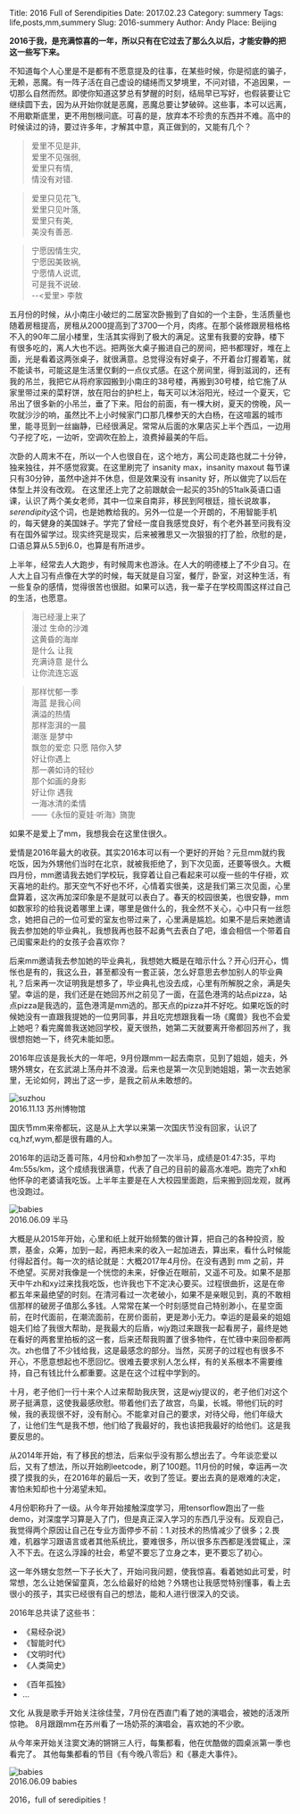 Title: 2016 Full of Serendipities
Date: 2017.02.23
Category: summery
Tags: life,posts,mm,summery
Slug: 2016-summery
Author: Andy
Place: Beijing

**2016于我，是充满惊喜的一年，所以只有在它过去了那么久以后，才能安静的把这一些写下来。**

不知道每个人心里是不是都有不愿意提及的往事，在某些时候，你是彻底的骗子，无赖，恶魔。有一阵子活在自己虚设的缱绻而又梦境里，不问对错，不追因果，一切那么自然而然。即使你知道这梦总有梦醒的时刻，结局早已写好，也假装要让它继续圆下去，因为从开始你就是恶魔，恶魔总要让梦破碎。这些事，本可以远离，不用歇斯底里，更不用刨根问底。可喜的是，放弃本不珍贵的东西并不难。高中的时候读过的诗，要过许多年，才解其中意，真正做到的，又能有几个？

>爱里不见是非,  
>爱里不见强弱,  
>爱里只有情,  
>情没有对错. 

>爱里只见花飞,  
>爱里只见叶落,  
>爱里只有美,  
>美没有善恶.

>宁愿因情生灾,  
>宁愿因美致祸,  
>宁愿情人说谎,  
>可是我不说破.  
>--<爱里> 李敖

五月份的时候，从小南庄小破烂的二居室次卧搬到了自如的一个主卧，生活质量也随着房租提高，房租从2000提高到了3700一个月，肉疼。在那个装修跟房租格格不入的90年二层小楼里，生活其实得到了极大的满足。这里有我要的安静，楼下有很多吃的，离人大也不远。把两张大桌子搬进自己的房间，把书都理好，堆在上面，光是看着这两张桌子，就很满意。总觉得没有好桌子，不开着台灯握着笔，就不能读书，可能这是生活里仅剩的一点仪式感。在这个房间里，得到滋润的，还有我的吊兰，我把它从将府家园搬到小南庄的38号楼，再搬到30号楼，给它施了从家里带过来的菜籽饼，放在阳台的护栏上，每天可以沐浴阳光，经过一个夏天，它吊出了很多新的小吊兰，垂了下来。阳台的前面，有一棵大树，夏天的傍晚，风一吹就沙沙的响，虽然比不上小时候家门口那几棵参天的大白杨，在这喧嚣的城市里，能寻觅到一丝幽静，已经很满足。常常从后面的水果店买上半个西瓜，一边用勺子挖了吃，一边听，空调吹在脸上，浪费掉最美的午后。

次卧的人周末不在，所以一个人也很自在，这个地方，离公司走路也就二十分钟，独来独往，并不感觉寂寞。在这里刷完了 insanity max，insanity maxout 每节课只有30分钟，虽然中途并不休息，但是效果没有 insanity 好，所以做完了以后在体型上并没有改观。 在这里还上完了之前跟献会一起买的35h的51talk英语口语课，认识了两个美女老师，其中一位来自南非，移民到阿根廷，擅长说故事，*serendipity*这个词，也是她教给我的。另外一位是一个开朗的，不用智能手机的，每天健身的美国妹子。学完了曾经一度自我感觉良好，有个老外甚至问我有没有在国外留学过。现实终究是现实，后来被雅思又一次狠狠的打了脸，欣慰的是，口语总算从5.5到6.0，也算是有所进步。

上半年，经常去人大跑步，有时候周末也游泳。在人大的明德楼上了不少自习。在人大上自习有点像在大学的时候，每天就是自习室，餐厅，卧室，对这种生活，有一些复杂的感情，觉得很苦也很甜。如果可以选，我一辈子在学校周围这样过自己的生活，也愿意。


>海已经漫上来了  
>漫过 生命的沙滩  
>这黄昏的海岸  
>是什么 让我  
>充满诗意 是什么   
>让你流连忘返

>那样忧郁一季  
>海蓝 是我心间  
>满溢的热情  
>那样澎湃的一晨  
>潮涨 是梦中  
>飘忽的爱恋 
>只愿 陪你入梦  
>好让你遇上  
>那一袭如诗的轻纱  
>那个如画的身影  
>好让你 遇我  
>一海冰清的柔情  
>——《永恒的夏娃·听海》旖旎

如果不是爱上了mm，我想我会在这里住很久。

爱情是2016年最大的收获。其实2016本可以有一个更好的开始？元旦mm就约我吃饭，因为外甥他们当时在北京，就被我拒绝了，到下次见面，还要等很久。大概四月份，mm邀请我去她们学校玩，我穿着让自己看起来可以瘦一些的牛仔褂，欢天喜地的赴约。那天空气不好也不坏，心情着实很美，这是我们第三次见面，心里盘算着，这次再加深印象是不是就可以表白了。春天的校园很美，也很安静，mm如数家珍的给我说着哪里上课，哪里是做什么的，我全然不关心，心中只有一丝怨念，她把自己的一位可爱的室友也带过来了，心里满是尴尬。如果不是后来她邀请我去参加她的毕业典礼，我想我再也鼓不起勇气去表白了吧，谁会相信一个带着自己闺蜜来赴约的女孩子会喜欢你？

后来mm邀请我去参加她的毕业典礼，我想她大概是在暗示什么？开心归开心，惆怅也是有的，我这么丑，甚至都没有一套正装，怎么好意思去参加别人的毕业典礼？后来再一次证明我是想多了，毕业典礼也没去成，心里有所解脱之余，满是失望。幸运的是，我们还是在她回苏州之前见了一面，在蓝色港湾的站点pizza，站点pizza是我选的，蓝色港湾是mm选的。那天点的pizza并不好吃。如果吃饭的时候她没有一直跟我提她的一位男同事，并且吃完想跟我看一场《魔兽》我也不会爱上她吧？看完魔兽我送她回学校，夏天很热，她第二天就要离开帝都回苏州了，我很想抱她一下，终究未能如愿。

2016年应该是我长大的一年吧，9月份跟mm一起去南京，见到了姐姐，姐夫，外甥外甥女，在玄武湖上荡舟并不浪漫。后来也是第一次见到她姐姐，第一次去她家里，无论如何，跨出了这一步，是我之前从未敢想的。

<div class="figure">
    <img src="/static/images/2016.11.13_su_zhou.jpg" alt="suzhou" class="img-responsive carousel-inner img-rounded"/>
    <div class="caption">2016.11.13 苏州博物馆</div>
 </div>

国庆节mm来帝都玩，这是从上大学以来第一次国庆节没有回家，认识了cq,hzf,wym,都是很有趣的人。

2016年的运动乏善可陈，4月份和xh参加了一次半马，成绩是01:47:35，平均4m:55s/km，这个成绩我很满意，代表了自己的目前的最高水准吧。跑完了xh和他怀孕的老婆请我吃饭。上半年主要是在人大校园里面跑，后来搬到回龙观，就再也没跑过。
 <div class="figure"> 
        <img src="/static/images/2016.04.17_half_marathon.jpg" alt="babies" class="carousel-inner  img-rounded img-responsive center-block"/>
        <div class="caption">2016.06.09 半马</div>
</div>

大概是从2015年开始，心里和纸上就开始频繁的做计算，把自己的各种投资，股票，基金，众筹，加到一起，再把未来的收入一起加进去，算出来，看什么时候能付得起首付。每一次的结论就是：大概2017年4月份。在没有遇到 mm 之前，并不绝望。买房对我像是一个恍惚的未来，好像近在眼前，又遥不可及。如果不是那天中午zh和xy过来找我吃饭，也许我也下不定决心要买。过程很曲折，这是在帝都五年来最绝望的时刻。在清河看过一次老破小，如果不是亲眼见到，真的不敢相信那样的破房子值那么多钱。人常常在某一个时刻感觉自己特别渺小，在星空面前，在时代面前，在潮流面前，在房价面前，更是渺小无力。幸运的是最亲的姐姐姐夫们给了我很大帮助，是我最大的后盾，wjy跑过来跟我一起看房子，最终是她在看好的两套里拍板的这一套，后来还帮我购置了很多物件，在忙碌中来回帝都两次。zh也借了不少钱给我，这是最感念的部分。当然，买房子的过程也有很多不开心，不愿意想起也不愿回忆。很难去要求别人怎么样，有的关系根本不需要维持，自己有钱比什么都重要。这是在这个过程中学到的。

十月，老子他们一行十来个人过来帮助我庆贺，这是wjy提议的，老子他们对这个房子挺满意，这使我最感欣慰。带着他们去了故宫，鸟巢，长城。带他们玩的时候，我的表现很不好，没有耐心。不能拿对自己的要求，对待父母，他们年级大了，让他们生气是我不想，他们给了我最好的，我也该把我最好的给他们。这是我要反思的。

从2014年开始，有了移民的想法，后来似乎没有那么想出去了。今年谈恋爱以后，又有了想法，所以开始刷leetcode，刷了100题。11月份的时候，幸运再一次摸了摸我的头，在2016年的最后一天，收到了签证。要出去真的是艰难的决定，害怕未知却也十分渴望未知。

4月份职称升了一级。从今年开始接触深度学习，用tensorflow跑出了一些demo，对深度学习算是入了门，但是真正深入学习的东西几乎没有。反观自己，我觉得两个原因让自己在专业方面停步不前：1.对技术的热情减少了很多；2.畏难，机器学习跟语言或者其他系统比，要难很多，所以很多东西都是浅尝辄止，深入不下去。在这么浮躁的社会，希望不要忘了立身之本，更不要忘了初心。

这一年外甥女忽然一下子长大了，开始问我问题，使我惊喜。看着她如此可爱，时常想，怎么让她保留童真，怎么给最好的给她？外甥也让我感觉特别懂事，看上去很小的孩子，其实已经很有自己的想法，能和人进行很深入的交谈。

2016年总共读了这些书：
- 《易经杂说》
- 《智能时代》
- 《文明时代》
- 《人类简史》
* 《百年孤独》
* ...

文化
从我是歌手开始关注徐佳莹，7月份在西直门看了她的演唱会，被她的活泼所惊艳。
8月跟跟mm在苏州看了一场奶茶的演唱会，喜欢她的不少歌。

从今年来开始关注窦文涛的锵锵三人行，每集都看，他在优酷做的圆桌派第一季也看完了。
其他每集都看的节目《有今晚八零后》和《暴走大事件》。

<div class="figure narrow">
        <img src="/static/images/2016.06.09_babies.jpg" alt="babies" class="carousel-inner  img-rounded img-responsive center-block"/>
        <div class="caption">2016.06.09 babies</div>
</div>

2016，full of seredipities！

